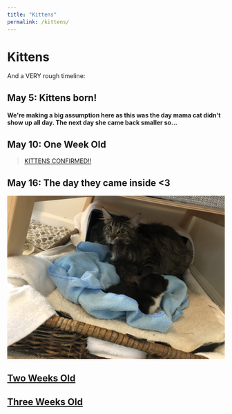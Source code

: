 ```yaml
---
title: "Kittens"
permalink: /kittens/
---
```


# Kittens

And a VERY rough timeline:

## May 5: Kittens born!

#### We're making a big assumption here as this was the day mama cat didn't show up all day. The next day she came back smaller so...

## May 10: One Week Old

<blockquote class="imgur-embed-pub" lang="en" data-id="a/QatcPeb"  ><a href="//imgur.com/a/QatcPeb">KITTENS CONFIRMED!!</a></blockquote><script async src="//s.imgur.com/min/embed.js" charset="utf-8"></script>

## May 16: The day they came inside <3 

![alt text](/assets/photos/2019-05-16_10-54-36_868.jpg "PK and Friend")

## [Two Weeks Old](https://www.amazon.com/photos/shared/kz0GiCdSRbWpHpTxxDjk8w.UZ42S3pI5uWT71tny-20N-)

## [Three Weeks Old](https://www.amazon.com/photos/shared/xI4XbCpnTwqGYSOT6KI4WA.o9LVftHSLfAdKvS1hRD1i0)






